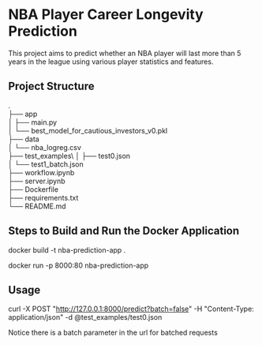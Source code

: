 # NBA Player Career Longevity Prediction

This project aims to predict whether an NBA player will last more than 5 years in the league using various player statistics and features.

## Project Structure
.\
├── app\
│ ├── main.py\
│ └── best_model_for_cautious_investors_v0.pkl\
├── data\
│ └── nba_logreg.csv\
├── test_examples\ 
│ ├── test0.json\
│ └── test1_batch.json\
├── workflow.ipynb\
├── server.ipynb\
├── Dockerfile\
├── requirements.txt\
└── README.md

## Steps to Build and Run the Docker Application

docker build -t nba-prediction-app .

docker run -p 8000:80 nba-prediction-app

## Usage
curl -X POST "http://127.0.0.1:8000/predict?batch=false" -H "Content-Type: application/json" -d @test_examples/test0.json

Notice there is a batch parameter in the url for batched requests